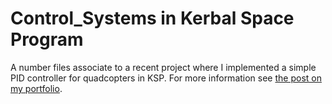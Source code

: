 # Control_Systems in Kerbal Space Program

A number files associate to a recent project where I implemented a simple PID controller for quadcopters in KSP. For more information see [the post on my portfolio](https://tomchaplin.github.io/portfolio/Control-Systems-in-Kerbal-Space-Program/).
